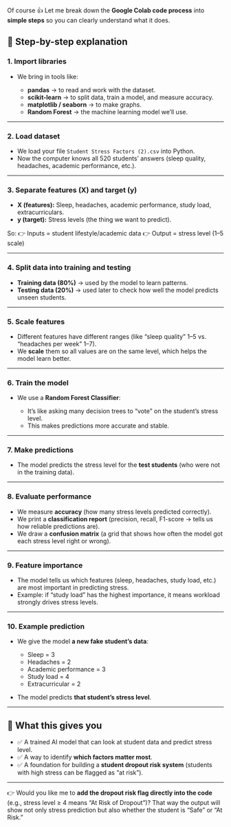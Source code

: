 Of course 👍 Let me break down the **Google Colab code process** into **simple steps** so you can clearly understand what it does.

## 🚀 Step-by-step explanation

### **1. Import libraries**

* We bring in tools like:

  * **pandas** → to read and work with the dataset.
  * **scikit-learn** → to split data, train a model, and measure accuracy.
  * **matplotlib / seaborn** → to make graphs.
  * **Random Forest** → the machine learning model we’ll use.

---

### **2. Load dataset**

* We load your file `Student Stress Factors (2).csv` into Python.
* Now the computer knows all 520 students’ answers (sleep quality, headaches, academic performance, etc.).

---

### **3. Separate features (X) and target (y)**

* **X (features):** Sleep, headaches, academic performance, study load, extracurriculars.
* **y (target):** Stress levels (the thing we want to predict).

So:
👉 Inputs = student lifestyle/academic data
👉 Output = stress level (1–5 scale)

---

### **4. Split data into training and testing**

* **Training data (80%)** → used by the model to learn patterns.
* **Testing data (20%)** → used later to check how well the model predicts unseen students.

---

### **5. Scale features**

* Different features have different ranges (like “sleep quality” 1–5 vs. “headaches per week” 1–7).
* We **scale** them so all values are on the same level, which helps the model learn better.

---

### **6. Train the model**

* We use a **Random Forest Classifier**:

  * It’s like asking many decision trees to “vote” on the student’s stress level.
  * This makes predictions more accurate and stable.

---

### **7. Make predictions**

* The model predicts the stress level for the **test students** (who were not in the training data).

---

### **8. Evaluate performance**

* We measure **accuracy** (how many stress levels predicted correctly).
* We print a **classification report** (precision, recall, F1-score → tells us how reliable predictions are).
* We draw a **confusion matrix** (a grid that shows how often the model got each stress level right or wrong).

---

### **9. Feature importance**

* The model tells us which features (sleep, headaches, study load, etc.) are most important in predicting stress.
* Example: if “study load” has the highest importance, it means workload strongly drives stress levels.

---

### **10. Example prediction**

* We give the model **a new fake student’s data**:

  * Sleep = 3
  * Headaches = 2
  * Academic performance = 3
  * Study load = 4
  * Extracurricular = 2

* The model predicts **that student’s stress level**.

---

## 🎯 What this gives you

* ✅ A trained AI model that can look at student data and predict stress level.
* ✅ A way to identify **which factors matter most**.
* ✅ A foundation for building a **student dropout risk system** (students with high stress can be flagged as “at risk”).

---

👉 Would you like me to **add the dropout risk flag directly into the code** (e.g., stress level ≥ 4 means “At Risk of Dropout”)? That way the output will show not only stress prediction but also whether the student is “Safe” or “At Risk.”

